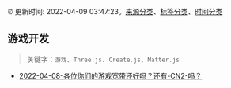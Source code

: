 :alarm_clock: 更新时间: 2022-04-09 03:47:23。[来源分类](../README.md)、[标签分类](../TAGS.md)、[时间分类](../TIMELINE.md)

## 游戏开发


> 关键字：`游戏`、`Three.js`、`Create.js`、`Matter.js`



- [2022-04-08-各位你们的游戏宽带还好吗？还有-CN2-吗？](https://www.v2ex.com/t/845829) 